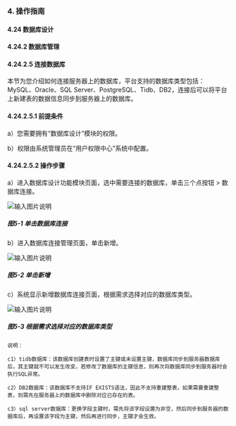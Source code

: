 ### 4. 操作指南

#### 4.24 数据库设计

#### 4.24.2 数据库管理

#### 4.24.2.5 连接数据库

本节为您介绍如何连接服务器上的数据库，平台支持的数据库类型包括：MySQL、Oracle、SQL Server、PostgreSQL、Tidb、DB2，连接后可以将平台上新建表的数据信息同步到服务器上的数据库。

#### 4.24.2.5.1 前提条件

a）您需要拥有“数据库设计”模块的权限。

b）权限由系统管理员在“用户权限中心”系统中配置。

#### 4.24.2.5.2 操作步骤

a）进入数据库设计功能模块页面，选中需要连接的数据库，单击三个点按钮 > 数据库连接。

![输入图片说明](../../../../../images/SoFlu%EF%BC%88%E5%90%8E%E7%AB%AF%EF%BC%89%E5%BC%80%E5%8F%91%E5%B9%B3%E5%8F%B0/1.%20%E6%9C%80%E6%96%B0%E7%89%88%E6%9C%AC%20-%20%E6%9B%B4%E6%96%B0%E6%97%A5%E6%9C%9F%20-%202022.10.08/4.%20%E6%93%8D%E4%BD%9C%E6%8C%87%E5%8D%97/24.%20%E6%95%B0%E6%8D%AE%E5%BA%93%E8%AE%BE%E8%AE%A1/2.%20%E6%95%B0%E6%8D%AE%E5%BA%93%E7%AE%A1%E7%90%86/5-1.png)

##### 图5-1 单击数据库连接

b）进入数据库连接管理页面，单击新增。

![输入图片说明](../../../../../images/SoFlu%EF%BC%88%E5%90%8E%E7%AB%AF%EF%BC%89%E5%BC%80%E5%8F%91%E5%B9%B3%E5%8F%B0/1.%20%E6%9C%80%E6%96%B0%E7%89%88%E6%9C%AC%20-%20%E6%9B%B4%E6%96%B0%E6%97%A5%E6%9C%9F%20-%202022.10.08/4.%20%E6%93%8D%E4%BD%9C%E6%8C%87%E5%8D%97/24.%20%E6%95%B0%E6%8D%AE%E5%BA%93%E8%AE%BE%E8%AE%A1/2.%20%E6%95%B0%E6%8D%AE%E5%BA%93%E7%AE%A1%E7%90%86/5-2.png)

##### 图5-2 单击新增

c）系统显示新增数据库连接页面，根据需求选择对应的数据库类型。

![输入图片说明](../../../../../images/SoFlu%EF%BC%88%E5%90%8E%E7%AB%AF%EF%BC%89%E5%BC%80%E5%8F%91%E5%B9%B3%E5%8F%B0/1.%20%E6%9C%80%E6%96%B0%E7%89%88%E6%9C%AC%20-%20%E6%9B%B4%E6%96%B0%E6%97%A5%E6%9C%9F%20-%202022.10.08/4.%20%E6%93%8D%E4%BD%9C%E6%8C%87%E5%8D%97/24.%20%E6%95%B0%E6%8D%AE%E5%BA%93%E8%AE%BE%E8%AE%A1/2.%20%E6%95%B0%E6%8D%AE%E5%BA%93%E7%AE%A1%E7%90%86/5-3.png)

##### 图5-3 根据需求选择对应的数据库类型

```
说明：

c1）tidb数据库：该数据库创建表时设置了主键或未设置主键，数据库同步到服务器数据库后，其主键就不可以发生改变，若修改了数据库的主键信息，则再次将数据库同步到服务器时会执行SQL异常。

c2）DB2数据库：该数据库不支持IF EXISTS语法，因此不支持重建整表，如果需要重建整表，则需先在服务器上的数据库中删除对应已存在的表。

c3）sql server数据库：更换字段主键时，需先将该字段设置为非空，然后同步到服务器的数据库后，再设置该字段为主键，然后再进行同步，主键才会生效。
```
